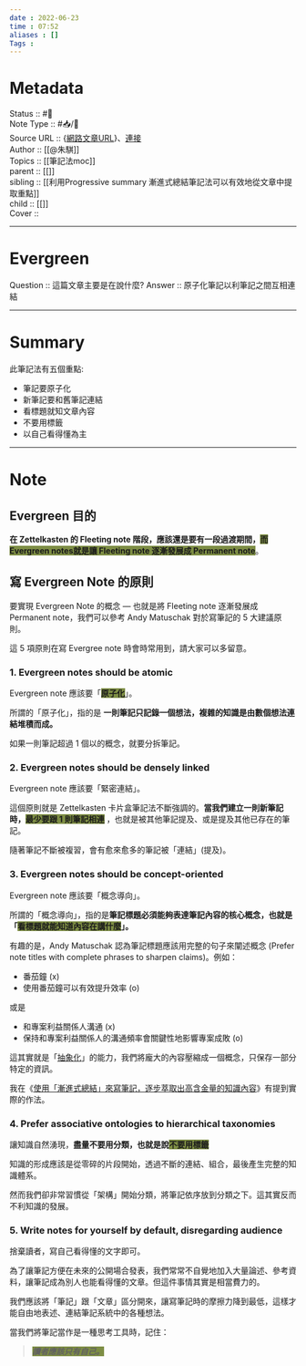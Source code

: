 ```yaml
---
date : 2022-06-23
time : 07:52
aliases : []
Tags : 
---
```

# Metadata
Status :: #🌿 <br>
Note Type :: #📥/📰<br>
Source URL :: {[網路文章URL](https://medium.com/pm%E7%9A%84%E7%94%9F%E7%94%A2%E5%8A%9B%E5%B7%A5%E5%85%B7%E7%AE%B1/%E4%BB%80%E9%BA%BC%E6%98%AF-evergreen-note-%E9%95%B7%E9%9D%92%E7%AD%86%E8%A8%98-5f0b2c7b6547)}、[連接](https://ethanlee174.com/evergreen-note/)<br>
Author :: [[@朱騏]]<br>
Topics :: [[筆記法moc]]<br>
 parent :: [[]]<br>
 sibling :: [[利用Progressive summary 漸進式總結筆記法可以有效地從文章中提取重點]]<br>
 child :: [[]]<br>
 Cover ::<br>
 
---
# Evergreen
Question :: 這篇文章主要是在說什麼?
Answer :: 原子化筆記以利筆記之間互相連結

---

# Summary
此筆記法有五個重點:
 - 筆記要原子化
 - 新筆記要和舊筆記連結
 - 看標題就知文章內容
 - 不要用標籤
 - 以自己看得懂為主
 
---

# Note
## Evergreen 目的
**在 Zettelkasten 的 Fleeting note 階段，應該還是要有一段過渡期間，<span style="background:#7d8d44">而Evergreen notes就是讓 Fleeting note 逐漸發展成 Permanent note</span>**。

## 寫 Evergreen Note 的原則

要實現 Evergreen Note 的概念 — 也就是將 Fleeting note 逐漸發展成 Permanent note，我們可以參考 Andy Matuschak 對於寫筆記的 5 大建議原則。

這 5 項原則在寫 Evergree note 時會時常用到，請大家可以多留意。

### 1. Evergreen notes should be atomic

Evergreen note 應該要「**<span style="background:#7d8d44">原子化</span>**」。

所謂的「原子化」，指的是 **一則筆記只記錄一個想法，複雜的知識是由數個想法連結堆積而成。**

如果一則筆記超過 1 個以的概念，就要分拆筆記。

### 2. Evergreen notes should be densely linked

Evergreen note 應該要「緊密連結」。

這個原則就是 Zettelkasten 卡片盒筆記法不斷強調的。**當我們建立一則新筆記時，<span style="background:#7d8d44">最少要跟 1 則筆記相連</span>** ，也就是被其他筆記提及、或是提及其他已存在的筆記。

隨著筆記不斷被複習，會有愈來愈多的筆記被「連結」(提及)。

### 3. Evergreen notes should be concept-oriented

Evergreen note 應該要「概念導向」。

所謂的「概念導向」，指的是<b>筆記標題必須能夠表達筆記內容的核心概念，也就是「<span style="background:#7d8d44">看標題就能知道內容在講什麼</span>」。</b>

有趣的是，Andy Matuschak 認為筆記標題應該用完整的句子來闡述概念 (Prefer note titles with complete phrases to sharpen claims)。例如：

-   番茄鐘 (x)
-   使用番茄鐘可以有效提升效率 (o)

或是

-   和專案利益關係人溝通 (x)
-   保持和專案利益關係人的溝通頻率會關鍵性地影響專案成敗 (o)

這其實就是「[抽象化](https://zh.wikipedia.org/wiki/%E6%8A%BD%E8%B1%A1%E5%8C%96)」的能力，我們將龐大的內容壓縮成一個概念，只保存一部分特定的資訊。

我在《[使用「漸進式總結」來寫筆記，逐步萃取出高含金量的知識內容](https://medium.com/pm%E7%9A%84%E7%94%9F%E7%94%A2%E5%8A%9B%E5%B7%A5%E5%85%B7%E7%AE%B1/obsidian-%E4%BD%BF%E7%94%A8%E6%95%99%E5%AD%B8-%E7%AD%86%E8%A8%98%E7%AF%87-02-%E4%BD%BF%E7%94%A8-%E6%BC%B8%E9%80%B2%E5%BC%8F%E7%B8%BD%E7%B5%90-%E4%BE%86%E5%AF%AB%E7%AD%86%E8%A8%98-%E5%BB%BA%E7%AB%8B%E4%B8%80%E5%A5%97%E5%8F%AF%E6%8C%81%E7%BA%8C%E8%BF%AD%E4%BB%A3%E7%9A%84%E7%AD%86%E8%A8%98%E7%B3%BB%E7%B5%B1-f34f069f99a)》有提到實際的作法。

### 4. Prefer associative ontologies to hierarchical taxonomies

讓知識自然湧現，**盡量不要用分類，也就是說<span style="background:#7d8d44">不要用標籤</span>**

知識的形成應該是從零碎的片段開始，透過不斷的連結、組合，最後產生完整的知識體系。

然而我們卻非常習慣從「架構」開始分類，將筆記依序放到分類之下。這其實反而不利知識的發展。

### 5. Write notes for yourself by default, disregarding audience

捨棄讀者，寫自己看得懂的文字即可。

為了讓筆記方便在未來的公開場合發表，我們常常不自覺地加入大量論述、參考資料，讓筆記成為別人也能看得懂的文章。但這件事情其實是相當費力的。

我們應該將「筆記」跟「文章」區分開來，讓寫筆記時的摩擦力降到最低，這樣才能自由地表述、連結筆記系統中的各種想法。

當我們將筆記當作是一種思考工具時，記住：

> **_<span style="background:#7d8d44">讀者應該只有自己。</span>_**
